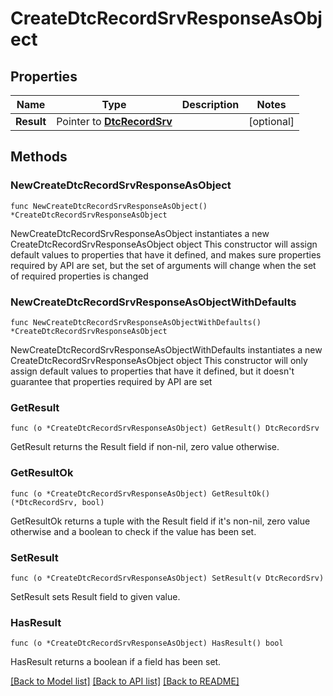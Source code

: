 # CreateDtcRecordSrvResponseAsObject

## Properties

Name | Type | Description | Notes
------------ | ------------- | ------------- | -------------
**Result** | Pointer to [**DtcRecordSrv**](DtcRecordSrv.md) |  | [optional] 

## Methods

### NewCreateDtcRecordSrvResponseAsObject

`func NewCreateDtcRecordSrvResponseAsObject() *CreateDtcRecordSrvResponseAsObject`

NewCreateDtcRecordSrvResponseAsObject instantiates a new CreateDtcRecordSrvResponseAsObject object
This constructor will assign default values to properties that have it defined,
and makes sure properties required by API are set, but the set of arguments
will change when the set of required properties is changed

### NewCreateDtcRecordSrvResponseAsObjectWithDefaults

`func NewCreateDtcRecordSrvResponseAsObjectWithDefaults() *CreateDtcRecordSrvResponseAsObject`

NewCreateDtcRecordSrvResponseAsObjectWithDefaults instantiates a new CreateDtcRecordSrvResponseAsObject object
This constructor will only assign default values to properties that have it defined,
but it doesn't guarantee that properties required by API are set

### GetResult

`func (o *CreateDtcRecordSrvResponseAsObject) GetResult() DtcRecordSrv`

GetResult returns the Result field if non-nil, zero value otherwise.

### GetResultOk

`func (o *CreateDtcRecordSrvResponseAsObject) GetResultOk() (*DtcRecordSrv, bool)`

GetResultOk returns a tuple with the Result field if it's non-nil, zero value otherwise
and a boolean to check if the value has been set.

### SetResult

`func (o *CreateDtcRecordSrvResponseAsObject) SetResult(v DtcRecordSrv)`

SetResult sets Result field to given value.

### HasResult

`func (o *CreateDtcRecordSrvResponseAsObject) HasResult() bool`

HasResult returns a boolean if a field has been set.


[[Back to Model list]](../README.md#documentation-for-models) [[Back to API list]](../README.md#documentation-for-api-endpoints) [[Back to README]](../README.md)


